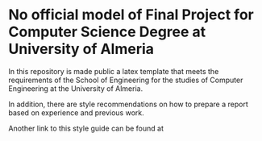 # No official model of Final Project for Computer Science Degree at University of Almeria

In this repository is made public a latex template that meets the requirements of the School of Engineering for the studies of Computer Engineering at the University of Almeria.

In addition, there are style recommendations on how to prepare a report based on experience and previous work.

Another link to this style guide can be found at  
